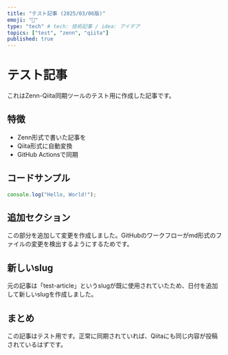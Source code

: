 ```yaml
---
title: "テスト記事 (2025/03/06版)"
emoji: "📝"
type: "tech" # tech: 技術記事 / idea: アイデア
topics: ["test", "zenn", "qiita"]
published: true
---
```


# テスト記事

これはZenn-Qiita同期ツールのテスト用に作成した記事です。

## 特徴

- Zenn形式で書いた記事を
- Qiita形式に自動変換
- GitHub Actionsで同期

## コードサンプル

```javascript
console.log("Hello, World!");
```

## 追加セクション

この部分を追加して変更を作成しました。GitHubのワークフローがmd形式のファイルの変更を検出するようにするためです。

## 新しいslug

元の記事は「test-article」というslugが既に使用されていたため、日付を追加して新しいslugを作成しました。

## まとめ

この記事はテスト用です。正常に同期されていれば、Qiitaにも同じ内容が投稿されているはずです。 